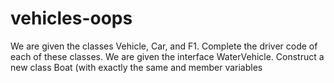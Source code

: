 # vehicles-oops
 We are given the classes Vehicle, Car, and F1. Complete the driver code of each of these classes. We are given the interface WaterVehicle. Construct a new class Boat (with exactly the same and member variables 

